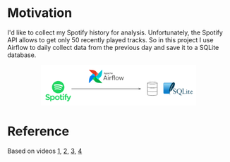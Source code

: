 # Motivation
I'd like to collect my Spotify history for analysis. Unfortunately, the Spotify API allows to get only 50 recently played tracks.
So in this project I use Airflow to daily collect data from the previous day and save it to a SQLite database.  

<p align="center">
<img width=70% src="https://github.com/gosia-b/spotify-etl-airflow/blob/master/image.png">
</p>

# Reference
Based on videos [1](https://www.youtube.com/watch?v=dvviIUKwH7o), [2](https://www.youtube.com/watch?v=X-phMpEp6Gs),
[3](https://www.youtube.com/watch?v=rvPtpOjzVTQ), [4](https://www.youtube.com/watch?v=i25ttd32-eo)
